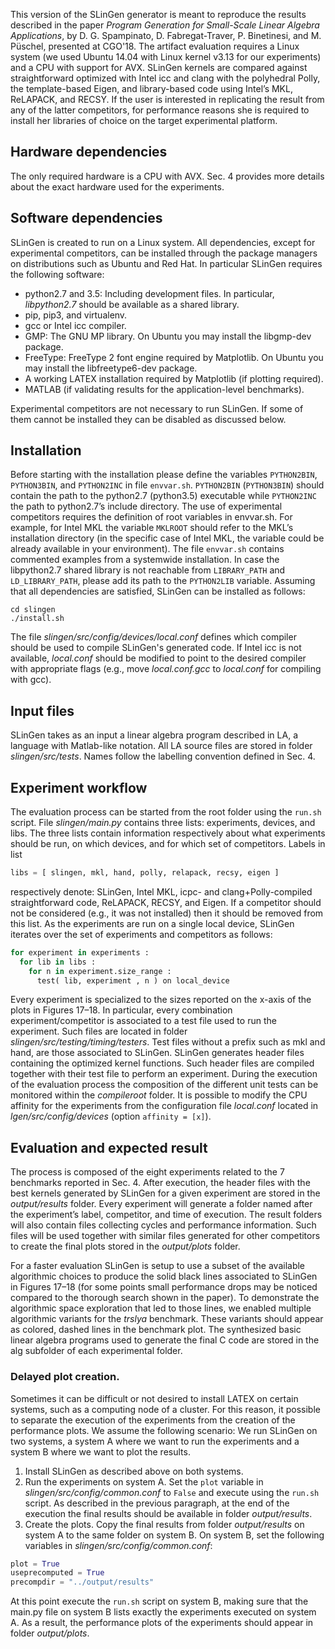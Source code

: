 
This version of the SLinGen generator is meant to reproduce the results described in the paper *Program Generation for Small-Scale Linear Algebra Applications*, by D. G. Spampinato, D. Fabregat-Traver, P. Binetinesi, and M. Püschel, presented at
CGO'18. The artifact evaluation requires a Linux system (we used Ubuntu 14.04 with Linux kernel v3.13 for our experiments)
and a CPU with support for AVX. SLinGen kernels are compared against straightforward optimized with Intel icc and clang with the polyhedral Polly, the template-based Eigen, and library-based code using Intel’s MKL, ReLAPACK, and RECSY. If the user is interested in replicating the result from any of the latter competitors, for performance reasons she is required to install her libraries of choice on the target experimental platform.

Hardware dependencies
-----------

The only required hardware is a CPU with AVX. Sec. 4 provides more details about the exact hardware used for the experiments.

Software dependencies
------------------

SLinGen is created to run on a Linux system. All dependencies, except for experimental competitors, can be installed through the package managers on distributions such as Ubuntu and Red Hat.
In particular SLinGen requires the following software:
* python2.7 and 3.5: Including development files. In particular, *libpython2.7* should be available as a shared library.
* pip, pip3, and virtualenv.
* gcc or Intel icc compiler.
* GMP: The GNU MP library. On Ubuntu you may install the libgmp-dev package.
* FreeType: FreeType 2 font engine required by Matplotlib. On Ubuntu you may install the libfreetype6-dev package.
* A working LATEX installation required by Matplotlib (if plotting required).
* MATLAB (if validating results for the application-level benchmarks).

Experimental competitors are not necessary to run SLinGen. If some of them cannot be installed they can be disabled as discussed below.

Installation
----------------

Before starting with the installation please define the variables `PYTHON2BIN`, `PYTHON3BIN`, and `PYTHON2INC` in file `envvar.sh`. `PYTHON2BIN` (`PYTHON3BIN`) should contain the path to the python2.7 (python3.5) executable while `PYTHON2INC` the path to python2.7’s include directory. 
The use of experimental competitors requires the definition of root variables in envvar.sh. For example, for Intel MKL the variable `MKLROOT` should refer to the MKL’s installation directory (in the specific case of Intel MKL, the variable could be already available in your environment). The file `envvar.sh` contains commented examples from a systemwide installation. In case the libpython2.7 shared library is not reachable from `LIBRARY_PATH` and `LD_LIBRARY_PATH`, please add its path to the `PYTHON2LIB` variable.
Assuming that all dependencies are satisfied, SLinGen can be installed as follows:
```
cd slingen
./install.sh
```
The file *slingen/src/config/devices/local.conf* defines which compiler should be used to compile SLinGen's generated code. 
If Intel icc is not available, *local.conf* should be modified to point to the desired compiler with appropriate flags (e.g., move *local.conf.gcc* to *local.conf* for compiling with gcc).

Input files
--------------
SLinGen takes as an input a linear algebra program described in LA, a language with Matlab-like notation. All LA source files are stored in folder *slingen/src/tests*. Names follow the labelling convention defined in Sec. 4.

Experiment workflow
------------

The evaluation process can be started from the root folder using the `run.sh` script.
File *slingen/main.py* contains three lists: experiments, devices, and libs. The three lists contain information respectively about what experiments should be run, on which devices, and for which set of competitors. Labels in list
```python
libs = [ slingen, mkl, hand, polly, relapack, recsy, eigen ]
```
respectively denote: SLinGen, Intel MKL, icpc- and clang+Polly-compiled straightforward code, ReLAPACK, RECSY, and Eigen. 
If a competitor should not be considered (e.g., it was not installed) then it should be removed from this list.
As the experiments are run on a single local device, SLinGen iterates over the set of experiments and competitors as follows:
```python
for experiment in experiments :
  for lib in libs :
    for n in experiment.size_range :
      test( lib, experiment , n ) on local_device
```
Every experiment is specialized to the sizes reported on the x-axis of the plots in Figures 17–18. In particular, every combination experiment/competitor is associated to a test file used to run the experiment. Such files are located in folder *slingen/src/testing/timing/testers*. Test files without a prefix such as mkl and hand, are those associated to SLinGen. SLinGen generates header files containing the optimized kernel functions. Such header files are compiled together with their test file to perform an experiment.
During the execution of the evaluation process the composition of the different unit tests can be monitored within the *compileroot* folder.
It is possible to modify the CPU affinity for the experiments from the configuration file *local.conf* located in *lgen/src/config/devices* (option `affinity = [x]`).

Evaluation and expected result
----------

The process is composed of the eight experiments related to the 7 benchmarks reported in Sec. 4. After execution, the header files with the best kernels generated by SLinGen for a given experiment are stored in the *output/results* folder. Every experiment will generate a folder named after the experiment’s label, competitor, and time of execution.
The result folders will also contain files collecting cycles and performance information. Such files will be used together with similar files generated for other competitors to create the final plots stored in the *output/plots* folder.

For a faster evaluation SLinGen is setup to use a subset of the available algorithmic choices to produce the solid black lines associated to SLinGen in Figures 17–18 (for some points small performance drops may be noticed compared to the thorough search shown in the paper). To demonstrate the algorithmic space exploration that led to those lines, we enabled multiple algorithmic variants for the *trslya* benchmark. These variants should appear as colored, dashed lines in the benchmark plot. The synthesized basic linear algebra programs used to generate the final C code are stored in the alg subfolder of each experimental folder.

### Delayed plot creation. 
Sometimes it can be difficult or not desired to install LATEX on certain systems, such as a computing node of a cluster. For this reason, it possible to separate the execution of the experiments from the creation of the performance plots. We assume the following scenario: We run SLinGen on two systems, a system A where we want to run the experiments and a system B where we want to plot the results. 
1. Install SLinGen as described above on both systems. 
2. Run the experiments on system A. Set the `plot` variable in *slingen/src/config/common.conf* to `False` and execute using the `run.sh` script. As described in the previous paragraph, at the end of the execution the final results should be available in folder *output/results*.
3. Create the plots. Copy the final results from folder *output/results* on system A to the same folder on system B. On system B, set the following variables in *slingen/src/config/common.conf*:
```python
plot = True
useprecomputed = True
precompdir = "../output/results"
```
At this point execute the `run.sh` script on system B, making sure that the main.py file on system B lists exactly the experiments executed on system A. As a result, the performance plots of the experiments should appear in folder *output/plots*.